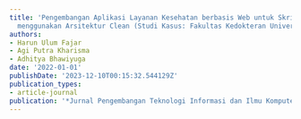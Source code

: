 ```yaml
---
title: 'Pengembangan Aplikasi Layanan Kesehatan berbasis Web untuk Skrining Pendengaran
  menggunakan Arsitektur Clean (Studi Kasus: Fakultas Kedokteran Universitas Brawijaya)'
authors:
- Harun Ulum Fajar
- Agi Putra Kharisma
- Adhitya Bhawiyuga
date: '2022-01-01'
publishDate: '2023-12-10T00:15:32.544129Z'
publication_types:
- article-journal
publication: '*Jurnal Pengembangan Teknologi Informasi dan Ilmu Komputer*'
---
```

